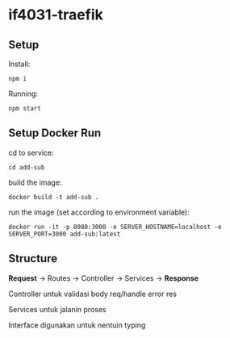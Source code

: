# if4031-traefik

## Setup

Install:

```
npm i
```

Running:

```
npm start
```

## Setup Docker Run

cd to service:

```
cd add-sub
```

build the image:

```
docker build -t add-sub .
```

run the image (set according to environment variable):

```
docker run -it -p 8080:3000 -e SERVER_HOSTNAME=localhost -e SERVER_PORT=3000 add-sub:latest
```

## Structure

**Request** &rarr; Routes &rarr; Controller &rarr; Services &rarr; **Response**

Controller untuk validasi body req/handle error res

Services untuk jalanin proses

Interface digunakan untuk nentuin typing

